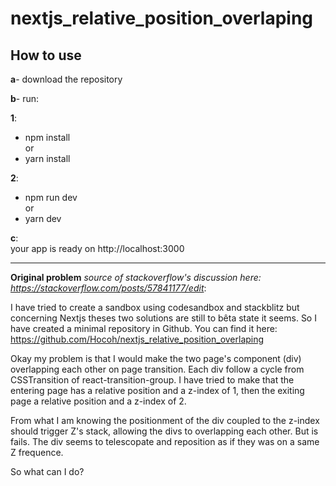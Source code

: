 # nextjs_relative_position_overlaping

## How to use

**a**- download the repository

**b**- run:  

**1**:  
- npm install  <br>
or<br/>
- yarn install <br> 

**2**:  
- npm run dev  <br>
or <br>
- yarn dev <br>

**c**:  
your app is ready on http://localhost:3000
 <br>

 <hr />
 
**Original problem** *source of stackoverflow's discussion here: https://stackoverflow.com/posts/57841177/edit*:  

I have tried to create a sandbox using codesandbox and stackblitz but concerning Nextjs theses two solutions are still to bêta state it seems. So I have created a minimal repository in Github. You can find it here: https://github.com/Hocoh/nextjs_relative_position_overlaping

Okay my problem is that I would make the two page's component (div) overlapping each other on page transition. Each div follow a cycle from CSSTransition of react-transition-group. I have tried to make that the entering page has a relative position and a z-index of 1, then the exiting page a relative position and a z-index of 2. 

From what I am knowing the positionment of the div coupled to the z-index should trigger Z's stack, allowing the divs to overlapping each other. But is fails. The div seems to telescopate and reposition as if they was on a same Z frequence. 

So what can I do? 
